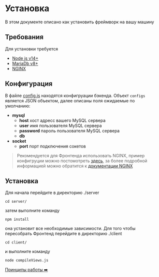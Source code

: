 # Установка

В этом документе описано как установить фреймворк на вашу машину

## Требования
Для установки требуется 
* [Node js v14+](https://nodejs.org/en/download/)
* [MariaDb v8+](https://mariadb.org/download/)
* [NGINX](https://www.nginx.com/resources/wiki/start/topics/tutorials/install/)

## Конфигурация
В файле [config.js](../../server/configs/config.js) находятся конфигруации бэкенда.
Объект ```configs``` является JSON объектом, далее описаны поля ожидаемые по умолчанию:
* __mysql__ 
    * __host__ хост адресс вашего MySQL сервера
    * __user__ имя пользователя MySQL сервера
    * __password__ пароль пользователя MySQL сервера
    * __db__ 
* __socket__
    * __port__ порт подключения сокетов

> Рекомендуется для Фронтенда использовать NGINX, пример конфигруции можно постомотреть [здесь](../docker/nginx/nginx.conf), за более подробной информацией можно обратится к [документации NGINX](https://nginx.org/en/docs/)

## Установка
Для начала перейдите в директорию ./server
```
cd server/
```

затем выполните команду 
```
npm install
```

она установит все необходимые зависимости. Для того чтобы пересобрать Фронтенд перейдите в директорию ./client
```
cd client/
```

и выполните команду
```
node compileViews.js
```
[Принципы работы :arrow_right:](workflow.md)
